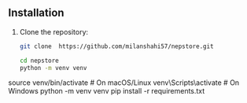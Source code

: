 ## Installation

1. Clone the repository:
   ```sh
   git clone  https://github.com/milanshahi57/nepstore.git

   cd nepstore
   python -m venv venv
source venv/bin/activate  # On macOS/Linux
venv\Scripts\activate  # On Windows
   python -m venv venv
   pip install -r requirements.txt


